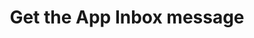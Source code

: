 ---
title: Get the App Inbox message
excerpt: |-
  The method returns the App Inbox message found using its ID.
   By default, a rate limit of 500 requests per hour applies.
api:
  file: yespo.json
  operationId: getAppInboxMessage
hidden: false
---
